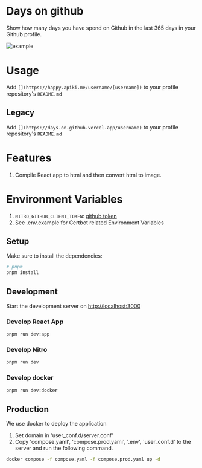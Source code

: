 # Days on github

Show how many days you have spend on Github in the last 365 days in your Github profile.

![example](https://happy.apiki.me/username/PikiLee)

# Usage

Add `[](https://happy.apiki.me/username/[username])` to your profile repository's `README.md`

## Legacy
Add `[](https://days-on-github.vercel.app/username)` to your profile repository's `README.md`

# Features
1. Compile React app to html and then convert html to image.

# Environment Variables

1. `NITRO_GITHUB_CLIENT_TOKEN`: [github token](https://github.com/settings/tokens?type=beta)
2. See .env.example for Certbot related Environment Variables

## Setup

Make sure to install the dependencies:

```bash
# pnpm
pnpm install
```

## Development
Start the development server on <http://localhost:3000>

### Develop React App
```bash
pnpm run dev:app
```

### Develop Nitro
```bash
pnpm run dev
```

### Develop docker
```bash
pnpm run dev:docker
```

## Production
We use docker to deploy the application

1. Set domain in 'user_conf.d/server.conf'
2. Copy 'compose.yaml', 'compose.prod.yaml', '.env', 'user_conf.d' to the server and run the following command.

```bash
docker compose -f compose.yaml -f compose.prod.yaml up -d
```
